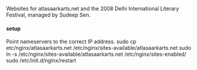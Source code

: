 
Websites for atlasaarkarts.net and the 2008 Delhi International Literary Festival, managed by Sudeep Sen.



#### setup

Point nameservers to the correct IP address.
sudo cp etc/nginx/atlasaarkarts.net /etc/nginx/sites-available/atlasaarkarts.net
sudo ln -s /etc/nginx/sites-available/atlasaarkarts.net /etc/nginx/sites-enabled/
sudo /etc/init.d/nginx/restart
